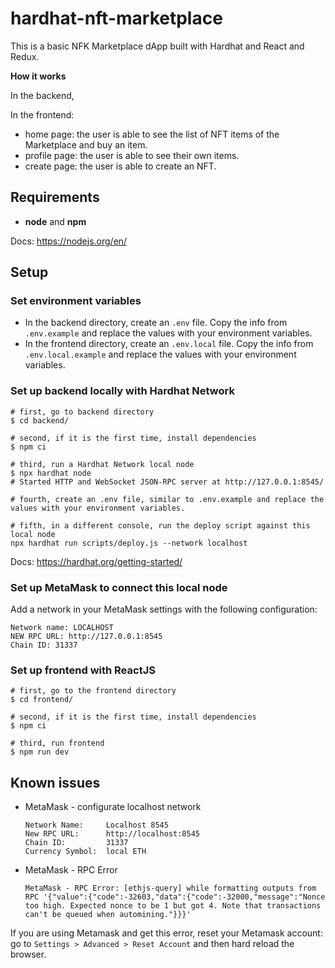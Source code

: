# hardhat-nft-marketplace

This is a basic NFK Marketplace dApp built with Hardhat and React and Redux.

**How it works**

In the backend, <complete></complete>

In the frontend:

- home page: the user is able to see the list of NFT items of the Marketplace and buy an item.
- profile page: the user is able to see their own items.
- create page: the user is able to create an NFT.

## Requirements

- **node** and **npm**

Docs: https://nodejs.org/en/

## Setup

### Set environment variables

- In the backend directory, create an `.env` file. Copy the info from `.env.example` and replace the values with your environment variables.
- In the frontend directory, create an `.env.local` file. Copy the info from `.env.local.example` and replace the values with your environment variables.

### Set up backend locally with Hardhat Network

```
# first, go to backend directory
$ cd backend/

# second, if it is the first time, install dependencies
$ npm ci

# third, run a Hardhat Network local node
$ npx hardhat node
# Started HTTP and WebSocket JSON-RPC server at http://127.0.0.1:8545/

# fourth, create an .env file, similar to .env.example and replace the values with your environment variables.

# fifth, in a different console, run the deploy script against this local node
npx hardhat run scripts/deploy.js --network localhost
```

Docs: https://hardhat.org/getting-started/

### Set up MetaMask to connect this local node

Add a network in your MetaMask settings with the following configuration:

```
Network name: LOCALHOST
NEW RPC URL: http://127.0.0.1:8545
Chain ID: 31337
```

### Set up frontend with ReactJS

```
# first, go to the frontend directory
$ cd frontend/

# second, if it is the first time, install dependencies
$ npm ci

# third, run frontend
$ npm run dev
```

## Known issues

- MetaMask - configurate localhost network

  ```
  Network Name:     Localhost 8545
  New RPC URL:      http://localhost:8545
  Chain ID:         31337
  Currency Symbol:  local ETH
  ```

- MetaMask - RPC Error

  ```
  MetaMask - RPC Error: [ethjs-query] while formatting outputs from RPC '{"value":{"code":-32603,"data":{"code":-32000,"message":"Nonce too high. Expected nonce to be 1 but got 4. Note that transactions can't be queued when automining."}}}'
  ```

If you are using Metamask and get this error, reset your Metamask account: go to `Settings > Advanced > Reset Account` and then hard reload the browser.
